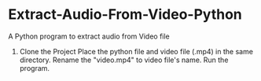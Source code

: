 # Extract-Audio-From-Video-Python
 A Python program to extract audio from Video file
1. Clone the Project
Place the python file and video file (.mp4) in the same directory.
Rename the "video.mp4" to video file's name.
Run the program.
